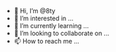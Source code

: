 - 👋 Hi, I’m @8ty
- 👀 I’m interested in ...
- 🌱 I’m currently learning ...
- 💞️ I’m looking to collaborate on ...
- 📫 How to reach me ...

<!---
8ty/8ty is a ✨ special ✨ repository because its `README.md` (this file) appears on your GitHub profile.
You can click the Preview link to take a look at your changes.
--->
